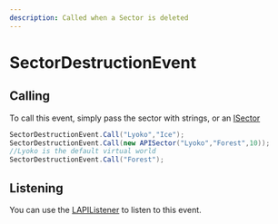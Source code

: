```yaml
---
description: Called when a Sector is deleted
---
```


# SectorDestructionEvent

## Calling

To call this event, simply pass the sector with strings, or an  [ISector](../../virtualstructures/interfaces/isector.md)

```csharp
SectorDestructionEvent.Call("Lyoko","Ice");
SectorDestructionEvent.Call(new APISector("Lyoko","Forest",10));
//Lyoko is the default virtual world
SectorDestructionEvent.Call("Forest");
```

## Listening

You can use the [LAPIListener](../lapilistener.md) to listen to this event.
